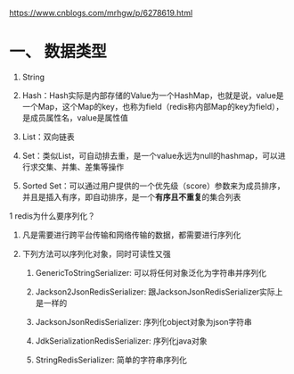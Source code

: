 https://www.cnblogs.com/mrhgw/p/6278619.html

# 一、 数据类型
   1. String
   
   2. Hash：Hash实际是内部存储的Value为一个HashMap，也就是说，value是一个Map，这个Map的key，也称为field（redis称内部Map的key为field），是成员属性名，value是属性值
   
   3. List：双向链表
   
   4. Set：类似List，可自动排去重，是一个value永远为null的hashmap，可以进行求交集、并集、差集等操作
   
   5. Sorted Set：可以通过用户提供的一个优先级（score）参数来为成员排序，并且是插入有序，即自动排序，是一个**有序且不重复**的集合列表
   
1 redis为什么要序列化？
   1. 凡是需要进行跨平台传输和网络传输的数据，都需要进行序列化

   2. 下列方法可以序列化对象，同时可读性又强
      1. GenericToStringSerializer: 可以将任何对象泛化为字符串并序列化

      2. Jackson2JsonRedisSerializer: 跟JacksonJsonRedisSerializer实际上是一样的
      
      3. JacksonJsonRedisSerializer: 序列化object对象为json字符串

      4. JdkSerializationRedisSerializer: 序列化java对象

      5. StringRedisSerializer: 简单的字符串序列化   
